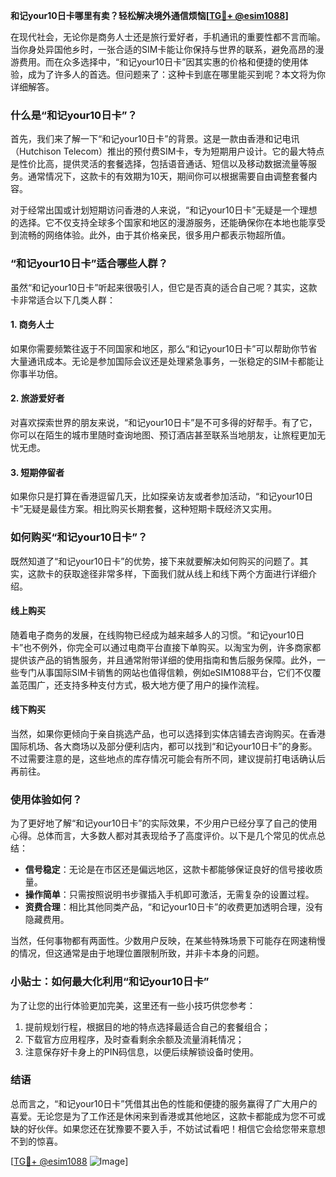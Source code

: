 **和记your10日卡哪里有卖？轻松解决境外通信烦恼[[TG💪+ @esim1088](https://t.me/s/esim1088)]**

在现代社会，无论你是商务人士还是旅行爱好者，手机通讯的重要性都不言而喻。当你身处异国他乡时，一张合适的SIM卡能让你保持与世界的联系，避免高昂的漫游费用。而在众多选择中，“和记your10日卡”因其实惠的价格和便捷的使用体验，成为了许多人的首选。但问题来了：这种卡到底在哪里能买到呢？本文将为你详细解答。

### 什么是“和记your10日卡”？

首先，我们来了解一下“和记your10日卡”的背景。这是一款由香港和记电讯（Hutchison Telecom）推出的预付费SIM卡，专为短期用户设计。它的最大特点是性价比高，提供灵活的套餐选择，包括语音通话、短信以及移动数据流量等服务。通常情况下，这款卡的有效期为10天，期间你可以根据需要自由调整套餐内容。

对于经常出国或计划短期访问香港的人来说，“和记your10日卡”无疑是一个理想的选择。它不仅支持全球多个国家和地区的漫游服务，还能确保你在本地也能享受到流畅的网络体验。此外，由于其价格亲民，很多用户都表示物超所值。

### “和记your10日卡”适合哪些人群？

虽然“和记your10日卡”听起来很吸引人，但它是否真的适合自己呢？其实，这款卡非常适合以下几类人群：

#### 1. 商务人士
如果你需要频繁往返于不同国家和地区，那么“和记your10日卡”可以帮助你节省大量通讯成本。无论是参加国际会议还是处理紧急事务，一张稳定的SIM卡都能让你事半功倍。

#### 2. 旅游爱好者
对喜欢探索世界的朋友来说，“和记your10日卡”是不可多得的好帮手。有了它，你可以在陌生的城市里随时查询地图、预订酒店甚至联系当地朋友，让旅程更加无忧无虑。

#### 3. 短期停留者
如果你只是打算在香港逗留几天，比如探亲访友或者参加活动，“和记your10日卡”无疑是最佳方案。相比购买长期套餐，这种短期卡既经济又实用。

### 如何购买“和记your10日卡”？

既然知道了“和记your10日卡”的优势，接下来就要解决如何购买的问题了。其实，这款卡的获取途径非常多样，下面我们就从线上和线下两个方面进行详细介绍。

#### 线上购买
随着电子商务的发展，在线购物已经成为越来越多人的习惯。“和记your10日卡”也不例外，你完全可以通过电商平台直接下单购买。以淘宝为例，许多商家都提供该产品的销售服务，并且通常附带详细的使用指南和售后服务保障。此外，一些专门从事国际SIM卡销售的网站也值得信赖，例如eSIM1088平台，它们不仅覆盖范围广，还支持多种支付方式，极大地方便了用户的操作流程。

#### 线下购买
当然，如果你更倾向于亲自挑选产品，也可以选择到实体店铺去咨询购买。在香港国际机场、各大商场以及部分便利店内，都可以找到“和记your10日卡”的身影。不过需要注意的是，这些地点的库存情况可能会有所不同，建议提前打电话确认后再前往。

### 使用体验如何？

为了更好地了解“和记your10日卡”的实际效果，不少用户已经分享了自己的使用心得。总体而言，大多数人都对其表现给予了高度评价。以下是几个常见的优点总结：

- **信号稳定**：无论是在市区还是偏远地区，这款卡都能够保证良好的信号接收质量。
- **操作简单**：只需按照说明书步骤插入手机即可激活，无需复杂的设置过程。
- **资费合理**：相比其他同类产品，“和记your10日卡”的收费更加透明合理，没有隐藏费用。

当然，任何事物都有两面性。少数用户反映，在某些特殊场景下可能存在网速稍慢的情况，但这通常是由于地理位置限制所致，并非卡本身的问题。

### 小贴士：如何最大化利用“和记your10日卡”

为了让您的出行体验更加完美，这里还有一些小技巧供您参考：

1. 提前规划行程，根据目的地的特点选择最适合自己的套餐组合；
2. 下载官方应用程序，及时查看剩余余额及流量消耗情况；
3. 注意保存好卡身上的PIN码信息，以便后续解锁设备时使用。

### 结语

总而言之，“和记your10日卡”凭借其出色的性能和便捷的服务赢得了广大用户的喜爱。无论您是为了工作还是休闲来到香港或其他地区，这款卡都能成为您不可或缺的好伙伴。如果您还在犹豫要不要入手，不妨试试看吧！相信它会给您带来意想不到的惊喜。

[[TG💪+ @esim1088](https://t.me/s/esim1088) ![Image](https://i.postimg.cc/4NQfJmqS/Snipaste-2025-05-13-00-14-12.png)]